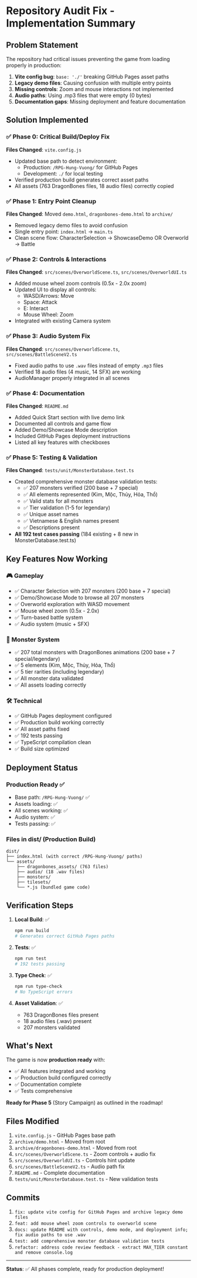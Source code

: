 # Repository Audit Fix - Implementation Summary

## Problem Statement
The repository had critical issues preventing the game from loading properly in production:
1. **Vite config bug**: `base: './'` breaking GitHub Pages asset paths
2. **Legacy demo files**: Causing confusion with multiple entry points
3. **Missing controls**: Zoom and mouse interactions not implemented
4. **Audio paths**: Using .mp3 files that were empty (0 bytes)
5. **Documentation gaps**: Missing deployment and feature documentation

## Solution Implemented

### ✅ Phase 0: Critical Build/Deploy Fix
**Files Changed**: `vite.config.js`

- Updated base path to detect environment:
  - Production: `/RPG-Hung-Vuong/` for GitHub Pages
  - Development: `./` for local testing
- Verified production build generates correct asset paths
- All assets (763 DragonBones files, 18 audio files) correctly copied

### ✅ Phase 1: Entry Point Cleanup
**Files Changed**: Moved `demo.html`, `dragonbones-demo.html` to `archive/`

- Removed legacy demo files to avoid confusion
- Single entry point: `index.html` → `main.ts`
- Clean scene flow: CharacterSelection → ShowcaseDemo OR Overworld → Battle

### ✅ Phase 2: Controls & Interactions
**Files Changed**: `src/scenes/OverworldScene.ts`, `src/scenes/OverworldUI.ts`

- Added mouse wheel zoom controls (0.5x - 2.0x zoom)
- Updated UI to display all controls:
  - WASD/Arrows: Move
  - Space: Attack
  - E: Interact
  - Mouse Wheel: Zoom
- Integrated with existing Camera system

### ✅ Phase 3: Audio System Fix
**Files Changed**: `src/scenes/OverworldScene.ts`, `src/scenes/BattleSceneV2.ts`

- Fixed audio paths to use `.wav` files instead of empty `.mp3` files
- Verified 18 audio files (4 music, 14 SFX) are working
- AudioManager properly integrated in all scenes

### ✅ Phase 4: Documentation
**Files Changed**: `README.md`

- Added Quick Start section with live demo link
- Documented all controls and game flow
- Added Demo/Showcase Mode description
- Included GitHub Pages deployment instructions
- Listed all key features with checkboxes

### ✅ Phase 5: Testing & Validation
**Files Changed**: `tests/unit/MonsterDatabase.test.ts`

- Created comprehensive monster database validation tests:
  - ✅ 207 monsters verified (200 base + 7 special)
  - ✅ All elements represented (Kim, Mộc, Thủy, Hỏa, Thổ)
  - ✅ Valid stats for all monsters
  - ✅ Tier validation (1-5 for legendary)
  - ✅ Unique asset names
  - ✅ Vietnamese & English names present
  - ✅ Descriptions present
- **All 192 test cases passing** (184 existing + 8 new in MonsterDatabase.test.ts)

## Key Features Now Working

### 🎮 Gameplay
- ✅ Character Selection with 207 monsters (200 base + 7 special)
- ✅ Demo/Showcase Mode to browse all 207 monsters
- ✅ Overworld exploration with WASD movement
- ✅ Mouse wheel zoom (0.5x - 2.0x)
- ✅ Turn-based battle system
- ✅ Audio system (music + SFX)

### 🐉 Monster System
- ✅ 207 total monsters with DragonBones animations (200 base + 7 special/legendary)
- ✅ 5 elements (Kim, Mộc, Thủy, Hỏa, Thổ)
- ✅ 5 tier rarities (including legendary)
- ✅ All monster data validated
- ✅ All assets loading correctly

### 🛠️ Technical
- ✅ GitHub Pages deployment configured
- ✅ Production build working correctly
- ✅ All asset paths fixed
- ✅ 192 tests passing
- ✅ TypeScript compilation clean
- ✅ Build size optimized

## Deployment Status

### Production Ready ✅
- Base path: `/RPG-Hung-Vuong/` ✅
- Assets loading: ✅
- All scenes working: ✅
- Audio system: ✅
- Tests passing: ✅

### Files in dist/ (Production Build)
```
dist/
├── index.html (with correct /RPG-Hung-Vuong/ paths)
└── assets/
    ├── dragonbones_assets/ (763 files)
    ├── audio/ (18 .wav files)
    ├── monsters/
    ├── tilesets/
    └── *.js (bundled game code)
```

## Verification Steps

1. **Local Build**: ✅
   ```bash
   npm run build
   # Generates correct GitHub Pages paths
   ```

2. **Tests**: ✅
   ```bash
   npm run test
   # 192 tests passing
   ```

3. **Type Check**: ✅
   ```bash
   npm run type-check
   # No TypeScript errors
   ```

4. **Asset Validation**: ✅
   - 763 DragonBones files present
   - 18 audio files (.wav) present
   - 207 monsters validated

## What's Next

The game is now **production ready** with:
- ✅ All features integrated and working
- ✅ Production build configured correctly
- ✅ Documentation complete
- ✅ Tests comprehensive

**Ready for Phase 5** (Story Campaign) as outlined in the roadmap!

## Files Modified

1. `vite.config.js` - GitHub Pages base path
2. `archive/demo.html` - Moved from root
3. `archive/dragonbones-demo.html` - Moved from root
4. `src/scenes/OverworldScene.ts` - Zoom controls + audio fix
5. `src/scenes/OverworldUI.ts` - Controls hint update
6. `src/scenes/BattleSceneV2.ts` - Audio path fix
7. `README.md` - Complete documentation
8. `tests/unit/MonsterDatabase.test.ts` - New validation tests

## Commits

1. `fix: update vite config for GitHub Pages and archive legacy demo files`
2. `feat: add mouse wheel zoom controls to overworld scene`
3. `docs: update README with controls, demo mode, and deployment info; fix audio paths to use .wav`
4. `test: add comprehensive monster database validation tests`
5. `refactor: address code review feedback - extract MAX_TIER constant and remove console.log`

---

**Status**: ✅ All phases complete, ready for production deployment!
